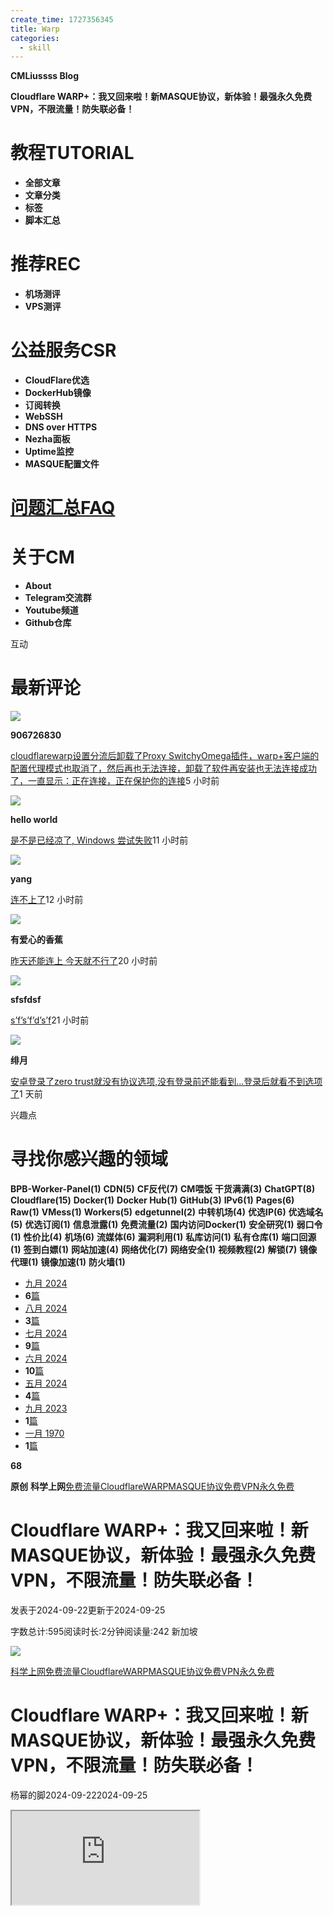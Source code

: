 ```yaml
---
create_time: 1727356345
title: Warp
categories:
  - skill
---
```




 **CMLiussss Blog**

 **Cloudflare WARP+：我又回来啦！新MASQUE协议，新体验！最强永久免费VPN，不限流量！防失联必备！**

# 教程TUTORIAL

-  **全部文章**
-  **文章分类**
-  **标签**
-  **脚本汇总**

# 推荐REC

-  **机场测评**
-  **VPS测评**

# 公益服务CSR

-  **CloudFlare优选**
-  **DockerHub镜像**
-  **订阅转换**
-  **WebSSH**
-  **DNS over HTTPS**
-  **Nezha面板**
-  **Uptime监控**
-  **MASQUE配置文件**

# [问题汇总FAQ](https://vercel.blog.cmliussss.com/p/%E5%B8%B8%E8%A7%81%E9%97%AE%E9%A2%98%E6%B1%87%E6%80%BB/)

# 关于CM

-  **About**
-  **Telegram交流群**
-  **Youtube频道**
-  **Github仓库**

互动

# 最新评论

<img src="/assets/AgqpbguEcozTf9xLBQycYjZZndd.webp" src-width="80" class="markdown-img" src-height="80"/>

 **906726830**

[cloudflarewarp设置分流后卸载了Proxy SwitchyOmega插件，warp+客户端的配置代理模式也取消了，然后再也无法连接，卸载了软件再安装也无法连接成功了，一直显示：正在连接，正在保护你的连接](https://vercel.blog.cmliussss.com/p/WARP-MASQUE/#1e1fb74bd4354d85ae2f2606e0dd8b0c)5 小时前

<img src="/assets/IexSbUp1jo5SkXxgoU7cqTagnjh.webp" src-width="80" class="markdown-img" src-height="80"/>

 **hello world**

[是不是已经凉了, Windows 尝试失败](https://vercel.blog.cmliussss.com/p/WARP-MASQUE/#31c6db365ed4482b9f6b25782d733e1a)11 小时前

<img src="/assets/PS51bxTiJoUZmvx2mnNcC4DEnQc.webp" src-width="80" class="markdown-img" src-height="80"/>

 **yang**

[连不上了](https://vercel.blog.cmliussss.com/p/WARP-MASQUE/#7bf68e2fbb6b4e8da6e5fb7aa0323e9d)12 小时前

<img src="/assets/Ss7hbkACMoYVAJxh7YscIk7ynhe.webp" src-width="80" class="markdown-img" src-height="80"/>

 **有爱心的香蕉**

[昨天还能连上 今天就不行了](https://vercel.blog.cmliussss.com/p/WARP-MASQUE/#b968123596174899a5d412fe0b88b8ac)20 小时前

<img src="/assets/KO99bbX8sooOn0xeBJJcPFxsnpx.webp" src-width="80" class="markdown-img" src-height="80"/>

 **sfsfdsf**

[s’f’s’f’d’s’f](https://vercel.blog.cmliussss.com/p/Gcore-Wrokers/#ddbf65f11151497d811b7aea616c37e1)21 小时前

<img src="/assets/ZULfbbthJowB3CxT1oVcrgyhnQf.webp" src-width="80" class="markdown-img" src-height="80"/>

 **绯月**

[安卓登录了zero trust就没有协议选项,没有登录前还能看到…登录后就看不到选项了](https://vercel.blog.cmliussss.com/p/WARP-MASQUE/#13893f0a97db4d20844caff598d9c28c)1 天前

兴趣点

# 寻找你感兴趣的领域

 **BPB-Worker-Panel(1)** **CDN(5)** **CF反代(7)** **CM喂饭 干货满满(3)** **ChatGPT(8)** **Cloudflare(15)** **Docker(1)** **Docker Hub(1)** **GitHub(3)** **IPv6(1)** **Pages(6)** **Raw(1)** **VMess(1)** **Workers(5)** **edgetunnel(2)** **中转机场(4)** **优选IP(6)** **优选域名(5)** **优选订阅(1)** **信息泄露(1)** **免费流量(2)** **国内访问Docker(1)** **安全研究(1)** **弱口令(1)** **性价比(4)** **机场(6)** **流媒体(6)** **漏洞利用(1)** **私库访问(1)** **私有仓库(1)** **端口回源(1)** **签到白嫖(1)** **网站加速(4)** **网络优化(7)** **网络安全(1)** **视频教程(2)** **解锁(7)** **镜像代理(1)** **镜像加速(1)** **防火墙(1)**

- [九月 2024](https://vercel.blog.cmliussss.com/archives/2024/09/)
-  **6**[篇](https://vercel.blog.cmliussss.com/archives/2024/09/)
- [八月 2024](https://vercel.blog.cmliussss.com/archives/2024/08/)
-  **3**[篇](https://vercel.blog.cmliussss.com/archives/2024/08/)
- [七月 2024](https://vercel.blog.cmliussss.com/archives/2024/07/)
-  **9**[篇](https://vercel.blog.cmliussss.com/archives/2024/07/)
- [六月 2024](https://vercel.blog.cmliussss.com/archives/2024/06/)
-  **10**[篇](https://vercel.blog.cmliussss.com/archives/2024/06/)
- [五月 2024](https://vercel.blog.cmliussss.com/archives/2024/05/)
-  **4**[篇](https://vercel.blog.cmliussss.com/archives/2024/05/)
- [九月 2023](https://vercel.blog.cmliussss.com/archives/2023/09/)
-  **1**[篇](https://vercel.blog.cmliussss.com/archives/2023/09/)
- [一月 1970](https://vercel.blog.cmliussss.com/archives/1970/01/)
-  **1**[篇](https://vercel.blog.cmliussss.com/archives/1970/01/)

 **68**

 **原创** **科学上网**[免费流量](https://vercel.blog.cmliussss.com/tags/%E5%85%8D%E8%B4%B9%E6%B5%81%E9%87%8F/)[Cloudflare](https://vercel.blog.cmliussss.com/tags/Cloudflare/)[WARP](https://vercel.blog.cmliussss.com/tags/WARP/)[MASQUE协议](https://vercel.blog.cmliussss.com/tags/MASQUE%E5%8D%8F%E8%AE%AE/)[免费VPN](https://vercel.blog.cmliussss.com/tags/%E5%85%8D%E8%B4%B9VPN/)[永久免费](https://vercel.blog.cmliussss.com/tags/%E6%B0%B8%E4%B9%85%E5%85%8D%E8%B4%B9/)

# Cloudflare WARP+：我又回来啦！新MASQUE协议，新体验！最强永久免费VPN，不限流量！防失联必备！

发表于2024-09-22更新于2024-09-25

字数总计:595阅读时长:2分钟阅读量:242 新加坡

<img src="/assets/LgsTbJgC0oshVbxA9vucDRVZnl7.jpeg" src-width="960" class="markdown-img" src-height="540"/>

[科学上网](https://vercel.blog.cmliussss.com/categories/%E7%A7%91%E5%AD%A6%E4%B8%8A%E7%BD%91/)[免费流量](https://vercel.blog.cmliussss.com/tags/%E5%85%8D%E8%B4%B9%E6%B5%81%E9%87%8F/)[Cloudflare](https://vercel.blog.cmliussss.com/tags/Cloudflare/)[WARP](https://vercel.blog.cmliussss.com/tags/WARP/)[MASQUE协议](https://vercel.blog.cmliussss.com/tags/MASQUE%E5%8D%8F%E8%AE%AE/)[免费VPN](https://vercel.blog.cmliussss.com/tags/%E5%85%8D%E8%B4%B9VPN/)[永久免费](https://vercel.blog.cmliussss.com/tags/%E6%B0%B8%E4%B9%85%E5%85%8D%E8%B4%B9/)

#  **Cloudflare WARP+：我又回来啦！新MASQUE协议，新体验！最强永久免费VPN，不限流量！防失联必备！**

杨幂的脚2024-09-222024-09-25

<iframe src="https://www.youtube.com/embed/Eb1v9J4n59g?si=EKCx79R3BNr2T26W"/>

#  **Cloudflare WARP+**  **重振旗鼓！挟**  **MASQUE 协议再度出山！**

##  **事前准备**

- 进入[WARP+官网](https://one.one.one.one/zh-Hans/)，先行下载并安装对应客户端。

<img src="/assets/QAEQbCZTXo6lj1xCYwPce7UnnPc.png" src-width="882" class="markdown-img" src-height="730"/>

---

##  **Windows 客户端**

1. 打开[MASQUE配置文件下载](https://warp-masque.cmliussss.com/)网址，点击 **Windows**下载`mdm.xml`文件保存至`C:\ProgramData\Cloudflare`目录下；

<img src="/assets/QiXBbEjCcohN4jxvGsDcAvzunzf.jpeg" src-width="957" class="markdown-img" src-height="934"/>

<img src="/assets/XjwjbN1kLo91w0xRrg2clwBenQe.png" src-width="1045" class="markdown-img" src-height="649"/>

1. 重启 **WARP**后即可生效；

<img src="/assets/NlLGbKrQ2o1cEHxAaKKczqDAnuf.png" src-width="431" class="markdown-img" src-height="557"/>

---

##  **Mac 客户端**

1. 确保你的 **WARP客户端版本**在`2024.8.309.1`或更高，如果不在该版本以上可选择升级测试版；

<img src="/assets/F9UXbdXV6oRbWrxD7xEctV0QnWf.png" src-width="712" class="markdown-img" src-height="507"/>

<img src="/assets/DopjbmbQDoJtUixq9IVckn0wn7f.png" src-width="729" class="markdown-img" src-height="547"/>

1. 打开[MASQUE配置文件下载](https://warp-masque.cmliussss.com/)网址，点击 **Mac OS**下载`CloudflareWARP.mobileconfig`文件；

<img src="/assets/N1kUbDAfZokmIBxPAc8cLpgynjf.jpeg" src-width="816" class="markdown-img" src-height="822"/>

<img src="/assets/JTC5bodt5oiHlyxuYL1cfU5Unbg.png" src-width="464" class="markdown-img" src-height="152"/>

1.  **完全退出WARP**后， **打开**并 **安装**`CloudflareWARP.mobileconfig`文件；

<img src="/assets/EWwvbeshUohmaOxq3qUc150knjc.png" src-width="456" class="markdown-img" src-height="473"/>

<img src="/assets/MCm2bZBHvo6EzfxaxDPcOIhCnHc.png" src-width="911" class="markdown-img" src-height="587"/>

<img src="/assets/DtwAbXKrbob5eNxiaWqctMASnud.png" src-width="677" class="markdown-img" src-height="193"/>

<img src="/assets/WY7IbwGrhoFKHkxf1WBcAadKnNh.png" src-width="675" class="markdown-img" src-height="196"/>

<img src="/assets/MmztbuNb0ovPtcxK4GBcC5yPnCe.png" src-width="689" class="markdown-img" src-height="455"/>

1. 重启 **WARP**后即可生效；

<img src="/assets/XgsHbjdm6oQGPWxOFbFcstT2n1b.png" src-width="369" class="markdown-img" src-height="442"/>

---

##  **iOS 客户端**

1. 进入 **更多设置**；

<img src="/assets/BgYcbLyMvozU1sxRCgHcKcOenuf.png" src-width="387" class="markdown-img" src-height="648"/>

1. 进入 **高级**选项；

<img src="/assets/Nsc6b6SI0oxR81xK1HxcNzLunOd.png" src-width="382" class="markdown-img" src-height="653"/>

1. 进入 **连接选项**；

<img src="/assets/Yvn8bhcR4oMCYpxEC1DcTfc9nud.png" src-width="385" class="markdown-img" src-height="656"/>

1. 进入 **Tunnel Protocol**选项；

<img src="/assets/Q41bbXY2JosrwCx2FV4cQ93jndh.png" src-width="377" class="markdown-img" src-height="646"/>

1. 选择 **MASQUE**即可；

<img src="/assets/NW7vbblXRoTtKoxg0T6cclR4npe.png" src-width="377" class="markdown-img" src-height="420"/>

1.  **连接成功！**

<img src="/assets/EBkDbJSrdo3knCxdr49cv0oXn5b.png" src-width="374" class="markdown-img" src-height="639"/>

---

#  **简单分流-通过本地代理运行 WARP**

##  **1.WARP＋开启** **配置代理模式** **；**

---

###  **Windows客户端开启方式**

<img src="/assets/WegibHAnRoRqSMxylS7c9F9pntb.png" src-width="1012" class="markdown-img" src-height="654"/>

<img src="/assets/BB1lbqV49oUtppx9RJfcLZN7nib.gif" src-width="1" class="markdown-img" src-height="1"/>

---

###  **Mac客户端开启方式**  **测试版暂不支持，等待正式版更新！**

<img src="/assets/BpX0bgydHoZ16DxLyNjcoxaYnxd.gif" src-width="1" class="markdown-img" src-height="1"/>

<img src="/assets/YtTJbirUnoQXS9xfWnicewdBnRg.gif" src-width="1" class="markdown-img" src-height="1"/>

---

##  **2.使用Chrome内核浏览器安装**[Proxy SwitchyOmega插件](https://chromewebstore.google.com/detail/Proxy%20SwitchyOmega/padekgcemlokbadohgkifijomclgjgif)

<img src="/assets/McaWbJk6UouYouxIqoFc2k7Pn3c.gif" src-width="1" class="markdown-img" src-height="1"/>

<img src="/assets/Xe4fbpJgYorPVVxBSSBcyrzGnGg.gif" src-width="1" class="markdown-img" src-height="1"/>

---

##  **3.设置分流代理模式**

###  **自动代理模式**

1. 设置 **proxy**模式 &gt; 代理协议`SOCKS5` 代理服务器`127.0.0.1` 代理端口`40000` &gt; `应用选项`；

<img src="/assets/Vyg3bsZtgoc7npx6WCJcn6zanxc.gif" src-width="1" class="markdown-img" src-height="1"/>

1. 设置 **auto switch**模式 &gt; `＋添加规则列表`；

<img src="/assets/UxCYbI9zaoe4yvxPfaYckzzdn6d.gif" src-width="1" class="markdown-img" src-height="1"/>

1.  **规则列表格式**选择`AutoProxy` &gt;  **规则列表网址**填入`https://github.090227.xyz/https://raw.githubusercontent.com/gfwlist/gfwlist/master/gfwlist.txt` &gt;  **立即更新情景模式**；

<img src="/assets/VWbfbhjPvoh7CqxioTIcYkD9nDg.gif" src-width="1" class="markdown-img" src-height="1"/>

1. `规则列表规则` &gt; `proxy` &gt; `应用选项`；

<img src="/assets/KWRobhGcEoqmi3x67izcUZd0n5S.gif" src-width="1" class="markdown-img" src-height="1"/>

1. 开启`auto switch`；

<img src="/assets/Qpldbll9VoWHDmxS61tcI85MnKe.gif" src-width="1" class="markdown-img" src-height="1"/>

---

###  **PAC模式**

- 注意该模式 **SOCKS5端口**必须是`40000`！！！

1. `新建情景模式` &gt; `PAC情景模式` &gt; `创建`；

<img src="/assets/N4TlbNFJ5o0eRkx3R0nctrhIn5e.gif" src-width="1" class="markdown-img" src-height="1"/>

1.  **PAC网址**填入`https://raw.cmliussss.com/v2rayN-V3-Whitelist.pac` &gt; `立即更新情景模式` &gt; `应用选项`；

<img src="/assets/Ef1MbyKU2oEoUsx5nTtcFVZ2nTh.gif" src-width="1" class="markdown-img" src-height="1"/>

1. 开启`pac`；

<img src="/assets/Y9JgbCLHgoHI3zxjm5dc3PEsnwh.gif" src-width="1" class="markdown-img" src-height="1"/>

---

#  **Zero Trust**  **用户需要额外开启**  **MASQUE协议！**

- 如果你是 **Zero Trust**用户，那你还需要额外开启 **MASQUE协议**。
- 没必要不推荐使用 **Zero Trust**，因为 **Zero Trust**分配的很可能是 **中国IP**！

1. 进入 **Zero Trust**选项；

<img src="/assets/OagtbwdbyoBZDWxtUcXcwdi0nbg.gif" src-width="1" class="markdown-img" src-height="1"/>

1. 进入 **Settings**后，点击 **WARP Client**；

<img src="/assets/N4jXbkg2KoNJhIxbj2Rc9IWin41.gif" src-width="1" class="markdown-img" src-height="1"/>

1. 选择 **Default** 更多选项 &gt;  **Configure**；

<img src="/assets/RNvibdYUhocu3SxNsh7cfZjQnud.gif" src-width="1" class="markdown-img" src-height="1"/>

1.  **Device tunnel protocol**选择 **MASQUE**协议后，拖至最下方，点击`Save profile`保存即可生效。

<img src="/assets/CSbYbEK66oy6kexfoXqch00CnQU.gif" src-width="1" class="markdown-img" src-height="1"/>

<img src="/assets/BtjzbIoFjorM8YxyxdacxUGUnTh.gif" src-width="1" class="markdown-img" src-height="1"/>

---

新人[Youtuber](https://www.youtube.com/@CMLiussss)，需要您的支持，请务必帮我 **点赞**、 **关注**、 **打开小铃铛**， **十分感谢！！！**

<img src="/assets/P22pbrLM2otPtNxeHEIczxGenrg.gif" src-width="1" class="markdown-img" src-height="1"/>

<img src="/assets/A4ynbqwmmomcufxVvjRcWJEGnng.gif" src-width="1" class="markdown-img" src-height="1"/>

# 杨幂的脚

CM喂饭干货满满

 **原创**Cloudflare WARP+：我又回来啦！新MASQUE协议，新体验！最强永久免费VPN，不限流量！防失联必备！

<img src="/assets/XBnSbd6dBoVF5TxjU8wcuAGunch.png" src-width="250" class="markdown-img" src-height="250"/>

使用手机访问这篇文章

本博客所有文章除特别声明外，均采用 [CC BY-NC-SA 4.0](https://creativecommons.org/licenses/by-nc-sa/4.0/) 许可协议。转载请注明来自 [CMLiussss Blog](https://blog.cmliussss.com/)！

[免费流量2](https://vercel.blog.cmliussss.com/tags/%E5%85%8D%E8%B4%B9%E6%B5%81%E9%87%8F/)[Cloudflare15](https://vercel.blog.cmliussss.com/tags/Cloudflare/)[WARP1](https://vercel.blog.cmliussss.com/tags/WARP/)[MASQUE协议1](https://vercel.blog.cmliussss.com/tags/MASQUE%E5%8D%8F%E8%AE%AE/)[免费VPN1](https://vercel.blog.cmliussss.com/tags/%E5%85%8D%E8%B4%B9VPN/)[永久免费1](https://vercel.blog.cmliussss.com/tags/%E6%B0%B8%E4%B9%85%E5%85%8D%E8%B4%B9/)

# 
<img src="/assets/UPjebEMALoQ5kcxrFX0ct6GunHb.gif" src-width="1" class="markdown-img" src-height="1"/>

[上一篇](https://vercel.blog.cmliussss.com/p/zqjc/)

[最强机场：量大管饱，1.99元108G、5.99元516G，无限制设备数量](https://vercel.blog.cmliussss.com/p/zqjc/)

# 喜欢这篇文章的人也看了

<img src="/assets/Qgo4bjzh0owN4jx0GTycL1bYn9d.gif" src-width="1" class="markdown-img" src-height="1"/>

[2024-08-15](https://vercel.blog.cmliussss.com/p/69yun/)

[69云机场：中转高速机场！每日签到免费送流量！群组活跃积分，免费中转流量任您拿！](https://vercel.blog.cmliussss.com/p/69yun/)

<img src="/assets/VQxEbmpTVodSdnxP4GrcGlYcnZe.gif" src-width="1" class="markdown-img" src-height="1"/>

[2024-09-14](https://vercel.blog.cmliussss.com/p/Gcore-Wrokers/)

[Gcore Wrokers：提升速度与稳定的全新解决方案 Cloudflare Workers + Gcore CDN](https://vercel.blog.cmliussss.com/p/Gcore-Wrokers/)

<img src="/assets/IlT5berLsoAmZIxHtlgcU5gAnGh.gif" src-width="1" class="markdown-img" src-height="1"/>

[2024-09-13](https://vercel.blog.cmliussss.com/p/CM24/)

[CF VLESS 从入门到精通 cmliu/edgetunnel 必看内容 免费节点 优选订阅 Workers & Pages CM喂饭干货满满24](https://vercel.blog.cmliussss.com/p/CM24/)

<img src="/assets/MMulbim0NonKFuxOutucqETKnrb.gif" src-width="1" class="markdown-img" src-height="1"/>

[2024-09-10](https://vercel.blog.cmliussss.com/p/us-kg/)

[免费注册US.KG域名：从身份生成到Cloudflare托管的全流程指南](https://vercel.blog.cmliussss.com/p/us-kg/)

<img src="/assets/Rj3LbLfLmofJQMxiHHRc1Kcqnrf.gif" src-width="1" class="markdown-img" src-height="1"/>

[2024-08-08](https://vercel.blog.cmliussss.com/p/BestWorkers/)

[加速你的项目！详解 Cloudflare Workers & Pages 优选域名设置](https://vercel.blog.cmliussss.com/p/BestWorkers/)

<img src="/assets/WnsVbEkxKovQIJxoL0TcPVUsnBe.gif" src-width="1" class="markdown-img" src-height="1"/>

[2024-07-25](https://vercel.blog.cmliussss.com/p/BestIP/)

[BestIP：Cloudflare CDN 优选IP库 配合VLESS Trojan节点优选订阅生成 实现自动化优选](https://vercel.blog.cmliussss.com/p/BestIP/)

---

 **评论**

匿名评论[隐私政策](https://vercel.blog.cmliussss.com/privacy)

 **昵称**

 **邮箱**

 **网址**

0/500

发送

# 27 条评论()()

<img src="/assets/KPrmbv7gzonVF4xCfgycKz5EnMd.webp" src-width="80" class="markdown-img" src-height="80"/>

 **906726830** 5 小时前

cloudflarewarp设置分流后卸载了Proxy SwitchyOmega插件，warp+客户端的配置代理模式也取消了，然后再也无法连接，卸载了软件再安装也无法连接成功了，一直显示：正在连接，正在保护你的连接

 纽约

 Windows 11

 Chrome 129.0.0.0

<img src="/assets/JPPLbyf3No1DW0x9Lj4czVmHnpg.webp" src-width="80" class="markdown-img" src-height="80"/>

 **hello world** 11 小时前

1

是不是已经凉了, Windows 尝试失败

 新南威尔士

 Windows 11

 Chrome 122.0.6261.95

<img src="/assets/PfdNbrNXsoc1wIxgDCScrFfqnzf.webp" src-width="80" class="markdown-img" src-height="80"/>

 **yang** 12 小时前

1

连不上了

 台湾

 Windows 11

 Chrome 128.0.0.0

<img src="/assets/AaZebtrxmoCDVFxFa6rcphZanoe.webp" src-width="80" class="markdown-img" src-height="80"/>

 **绯月** 1 天前

1

安卓登录了zero trust就没有协议选项,没有登录前还能看到…登录后就看不到选项了

 加利福尼亚

 Windows 10

 Chrome 129.0.0.0

<img src="/assets/O1vpbkQPVoIxoZxZKOXciOJrnPc.webp" src-width="80" class="markdown-img" src-height="80"/>

 **滕哈赫不行** 1 天前

21

根本连接不上啊

 安大略

 Windows 10

 Microsoft Edge 129.0.0.0

<img src="/assets/LHQCb8a5WocV1ZxnDCvcg7xSnMe.webp" src-width="80" class="markdown-img" src-height="80"/>

 **有爱心的香蕉** 20 小时前

1

回复 [@滕哈赫不行](https://vercel.blog.cmliussss.com/p/WARP-MASQUE/#210240148feb453aaf6f93cb2904a2ca) :

昨天还能连上 今天就不行了

 布加勒斯特

 Windows 10

 Chrome 129.0.0.0

<img src="/assets/OaYob8JF4o8LECxFBV6cnYAYn2f.webp" src-width="80" class="markdown-img" src-height="80"/>

 **宝贝** 1 天前

1

安卓没有Tunnel Protocol选项，而且是英文版本，博主给个能用的版本

 美国

 Windows 10

 Chrome 129.0.0.0

<img src="/assets/KqM6bJybpo9tCMxZdMfcCPXSnKh.webp" src-width="80" class="markdown-img" src-height="80"/>

 **绯月** 1 天前

回复 [@宝贝](https://vercel.blog.cmliussss.com/p/WARP-MASQUE/#31a0422f94904891beea9aedc126ec66) :

更新到测试版就是中文了…没有Tunnel Protocol选项貌乎是登录了Zero Trust或者不是最新版

 加利福尼亚

 Windows 10

 Chrome 129.0.0.0

<img src="/assets/SrPxbqM6hoYyjFx5bvtcftDdn5X.webp" src-width="80" class="markdown-img" src-height="80"/>

 **xuebaorg** 1 天前

1

客户端更新了，xml文件也放了，但试过几次还是不行，

提示以下错误：

Unable to establish WARP connection.

Confi rm if this device’s firewall allowsWARP Ingress and/or UDP traffic.

 四川

 Windows 11

 Chrome 129.0.0.0

<img src="/assets/H75ibuT97oBg08xeee8c8ljCnCI.webp" src-width="80" class="markdown-img" src-height="80"/>

 **kankan** 2 天前

1

mdm.xml文件失效了。下载不了

 弗吉尼亚

 Windows 10

 Chrome 128.0.0.0

查看更多

Powered by [Twikoo](https://twikoo.js.org/) v1.6.25

不要太劳累了，早睡更健康

<img src="/assets/C0uvbSQANomCjlxnxXRcugUjnQd.jpeg" src-width="568" class="markdown-img" src-height="568"/>

<img src="/assets/Gcv0b0N8ao7hP9x4FlMc6uy9nNh.png" src-width="93" class="markdown-img" src-height="90"/>

我是一位 **闲得蛋疼**的 **正红旗少先队大队长**。我的开源项目诞生于 **日常生活**中遇到的各种 **小难题和需求**。

感谢你的到访，希望你在这里能找到你需要的 **知识**和 **教程**。

# [杨幂的脚](https://vercel.blog.cmliussss.com/)

[CM喂饭干货满满](https://vercel.blog.cmliussss.com/)

 **文章目录**

1. [Cloudflare WARP+ 重振旗鼓！挟 MASQUE 协议再度出山！](https://vercel.blog.cmliussss.com/p/WARP-MASQUE/#Cloudflare-WARP-%E9%87%8D%E6%8C%AF%E6%97%97%E9%BC%93%EF%BC%81%E6%8C%9F-MASQUE-%E5%8D%8F%E8%AE%AE%E5%86%8D%E5%BA%A6%E5%87%BA%E5%B1%B1%EF%BC%81)
    1. [事前准备](https://vercel.blog.cmliussss.com/p/WARP-MASQUE/#%E4%BA%8B%E5%89%8D%E5%87%86%E5%A4%87)
    2. [Windows 客户端](https://vercel.blog.cmliussss.com/p/WARP-MASQUE/#Windows-%E5%AE%A2%E6%88%B7%E7%AB%AF)
    3. [Mac 客户端](https://vercel.blog.cmliussss.com/p/WARP-MASQUE/#Mac-%E5%AE%A2%E6%88%B7%E7%AB%AF)
    4.  **iOS 客户端**

2. [简单分流-通过本地代理运行 WARP](https://vercel.blog.cmliussss.com/p/WARP-MASQUE/#%E7%AE%80%E5%8D%95%E5%88%86%E6%B5%81-%E9%80%9A%E8%BF%87%E6%9C%AC%E5%9C%B0%E4%BB%A3%E7%90%86%E8%BF%90%E8%A1%8C-WARP)
3. [Zero Trust 用户需要额外开启 MASQUE协议！](https://vercel.blog.cmliussss.com/p/WARP-MASQUE/#Zero-Trust-%E7%94%A8%E6%88%B7%E9%9C%80%E8%A6%81%E9%A2%9D%E5%A4%96%E5%BC%80%E5%90%AF-MASQUE%E5%8D%8F%E8%AE%AE%EF%BC%81)

 **最近发布**

<img src="/assets/V7pgbzUBgo94LqxXoescf8y0nAh.jpeg" src-width="960" class="markdown-img" src-height="540"/>

 **Cloudflare WARP+：我又回来啦！新MASQUE协议，新体验！最强永久免费VPN，不限流量！防失联必备！**

<img src="/assets/DKMwbBLsHoLIVXxwM2Ec1o6fnfy.png" src-width="960" class="markdown-img" src-height="540"/>

 **最强机场：量大管饱，1.99元108G、5.99元516G，无限制设备数量**

<img src="/assets/JpaVbLeWTo1GMexZO19c7vZznvb.png" src-width="1280" class="markdown-img" src-height="720"/>

 **Gcore Wrokers：提升速度与稳定的全新解决方案 Cloudflare Workers + Gcore CDN**

<img src="/assets/PZXJbJQs3ordSDxtQYPcXqjxnnd.png" src-width="1280" class="markdown-img" src-height="720"/>

 **CF VLESS 从入门到精通 cmliu/edgetunnel 必看内容 免费节点 优选订阅 Workers & Pages CM喂饭干货满满24**

<img src="/assets/Zl4bbUMxjoZyIFxLVMNcojHtnFe.png" src-width="960" class="markdown-img" src-height="540"/>

 **免费注册US.KG域名：从身份生成到Cloudflare托管的全流程指南**

<img src="/assets/VHurb0APHoXgDpxmOeHcH0hFn9H.gif" src-width="1" class="markdown-img" src-height="1"/>

当前在线人数：

127

资讯

[小鸡监控平台](https://ping0.cc/vpsmon/30day)[CPU性能天梯表](http://cdn.malu.me/cpu/)

工具

[常用脚本汇总](https://vercel.blog.cmliussss.com/p/bash/)[IPCheck](https://ipcheck.ing/)[Dig](https://toolbox.googleapps.com/apps/dig/)[编码/解码](https://toolbox.googleapps.com/apps/encode_decode/)

CDN

[Cloudflare](https://cloudflare.com/)[Fastly](https://www.fastly.com/signup/?tier=free)[Gcore](https://gcore.com/zh/cdn)

VPS

[AC](https://url.cmliussss.com/ac)[ColoCrossing](https://url.cmliussss.com/ccs)[Wawo](https://url.cmliussss.com/wawo)[VMShell](https://url.cmliussss.com/vmshell)

容器

[Koyeb](https://www.koyeb.com/)[Vercel](https://vercel.com/)[HuggingFace](https://huggingface.co/welcome)

机场

[69云 中转](https://vercel.blog.cmliussss.com/p/69yun/)[银河云 专线](https://vercel.blog.cmliussss.com/p/GalaxyCloud/)[YkkCloud 中转&白嫖奈飞](https://vercel.blog.cmliussss.com/p/YkkCloud/)[一分机场 直连](https://vercel.blog.cmliussss.com/p/%E4%B8%80%E5%88%86%E6%9C%BA%E5%9C%BA/)

友链

[更多](https://vercel.blog.cmliussss.com/link/)

<img src="/assets/MwXIbiAv9ot4G8xvHBPcCBlvnTe.gif" src-width="1" class="markdown-img" src-height="1"/>

<img src="/assets/QU7BbfKuGo19UHxqbpNcza6zn4d.gif" src-width="1" class="markdown-img" src-height="1"/>

<img src="/assets/PIugbC7Eiob1OqxuZvYcNxN7nIg.gif" src-width="1" class="markdown-img" src-height="1"/>

<img src="/assets/FCQPbuKydoyC93xduYRcRQcwnyd.gif" src-width="1" class="markdown-img" src-height="1"/>

<img src="/assets/E6R0bscQroY5M9xBnUFcmsgonWg.gif" src-width="1" class="markdown-img" src-height="1"/>

<img src="/assets/WhX2bmfxCo0Cq2xznqqcHP6znbh.gif" src-width="1" class="markdown-img" src-height="1"/>

<img src="/assets/P4rDb9S2Uosm7qxUxjYcAY9Vnxc.gif" src-width="1" class="markdown-img" src-height="1"/>

<img src="/assets/SEaFbO6wDoHlaAxdPYycgRIznbb.gif" src-width="1" class="markdown-img" src-height="1"/>

©2020 - 2024 By  **杨幂的脚**

 **主题** **萌ICP备-19842015号**

[文章](https://vercel.blog.cmliussss.com/archives/)

[34](https://vercel.blog.cmliussss.com/archives/)

[标签](https://vercel.blog.cmliussss.com/tags/)

[126](https://vercel.blog.cmliussss.com/tags/)

[分类](https://vercel.blog.cmliussss.com/categories/)

[5](https://vercel.blog.cmliussss.com/categories/)

功能

显示模式

网页

<img src="/assets/O3MPbTdkaokSW5xP6F4cDYDGnqe.gif" src-width="1" class="markdown-img" src-height="1"/>

[博客](https://blog.cmliussss.com/)

项目

<img src="/assets/Xw9YbRHkZoXOCUx8xdpcEWFnnXd.gif" src-width="1" class="markdown-img" src-height="1"/>

[图床](https://img.090227.xyz/)

教程TUTORIAL

- [全部文章](https://vercel.blog.cmliussss.com/archives/)
- [文章分类](https://vercel.blog.cmliussss.com/categories/)
- [标签](https://vercel.blog.cmliussss.com/tags/)
- [脚本汇总](https://vercel.blog.cmliussss.com/p/bash/)

推荐REC

- [机场测评](https://vercel.blog.cmliussss.com/categories/%E6%9C%BA%E5%9C%BA%E6%B5%8B%E8%AF%84/)
- [VPS测评](https://vercel.blog.cmliussss.com/categories/VPS%E6%B5%8B%E8%AF%84/)

公益服务CSR

- [CloudFlare优选](https://vercel.blog.cmliussss.com/p/CloudFlare%E4%BC%98%E9%80%89/)
- [DockerHub镜像](https://vercel.blog.cmliussss.com/p/CF-Workers-docker.io/)
- [订阅转换](https://sub.fxxk.dedyn.io/)
- [WebSSH](https://ssh.090227.xyz/)
- [DNS over HTTPS](https://vercel.blog.cmliussss.com/p/%E7%BA%AF%E5%87%80DNS/)
- [Nezha面板](https://nezha.cmliussss.com/)
- [Uptime监控](https://uptime.cmliussss.com/status/cmliussss)
- [MASQUE配置文件](https://warp-masque.cmliussss.com/)

[问题汇总FAQ](https://vercel.blog.cmliussss.com/p/%E5%B8%B8%E8%A7%81%E9%97%AE%E9%A2%98%E6%B1%87%E6%80%BB/)

关于CM

- [About](https://vercel.blog.cmliussss.com/about/)
- [Telegram交流群](https://t.me/CMLiussss)
- [Youtube频道](https://youtube.com/@CMLiussss)
- [Github仓库](https://github.com/cmliu)

标签

[BPB-Worker-Panel(1)](https://vercel.blog.cmliussss.com/tags/BPB-Worker-Panel/)[CDN(5)](https://vercel.blog.cmliussss.com/tags/CDN/)[CF反代(7)](https://vercel.blog.cmliussss.com/tags/CF%E5%8F%8D%E4%BB%A3/)[CM喂饭 干货满满(3)](https://vercel.blog.cmliussss.com/tags/CM%E5%96%82%E9%A5%AD-%E5%B9%B2%E8%B4%A7%E6%BB%A1%E6%BB%A1/)[ChatGPT(8)](https://vercel.blog.cmliussss.com/tags/ChatGPT/)[Cloudflare(15)](https://vercel.blog.cmliussss.com/tags/Cloudflare/)[Docker(1)](https://vercel.blog.cmliussss.com/tags/Docker/)[Docker Hub(1)](https://vercel.blog.cmliussss.com/tags/Docker-Hub/)[GitHub(3)](https://vercel.blog.cmliussss.com/tags/GitHub/)[IPv6(1)](https://vercel.blog.cmliussss.com/tags/IPv6/)[Pages(6)](https://vercel.blog.cmliussss.com/tags/Pages/)[Raw(1)](https://vercel.blog.cmliussss.com/tags/Raw/)[VMess(1)](https://vercel.blog.cmliussss.com/tags/VMess/)[Workers(5)](https://vercel.blog.cmliussss.com/tags/Workers/)[edgetunnel(2)](https://vercel.blog.cmliussss.com/tags/edgetunnel/)[中转机场(4)](https://vercel.blog.cmliussss.com/tags/%E4%B8%AD%E8%BD%AC%E6%9C%BA%E5%9C%BA/)[优选IP(6)](https://vercel.blog.cmliussss.com/tags/%E4%BC%98%E9%80%89IP/)[优选域名(5)](https://vercel.blog.cmliussss.com/tags/%E4%BC%98%E9%80%89%E5%9F%9F%E5%90%8D/)[优选订阅(1)](https://vercel.blog.cmliussss.com/tags/%E4%BC%98%E9%80%89%E8%AE%A2%E9%98%85/)[信息泄露(1)](https://vercel.blog.cmliussss.com/tags/%E4%BF%A1%E6%81%AF%E6%B3%84%E9%9C%B2/)[免费流量(2)](https://vercel.blog.cmliussss.com/tags/%E5%85%8D%E8%B4%B9%E6%B5%81%E9%87%8F/)[国内访问Docker(1)](https://vercel.blog.cmliussss.com/tags/%E5%9B%BD%E5%86%85%E8%AE%BF%E9%97%AEDocker/)[安全研究(1)](https://vercel.blog.cmliussss.com/tags/%E5%AE%89%E5%85%A8%E7%A0%94%E7%A9%B6/)[弱口令(1)](https://vercel.blog.cmliussss.com/tags/%E5%BC%B1%E5%8F%A3%E4%BB%A4/)[性价比(4)](https://vercel.blog.cmliussss.com/tags/%E6%80%A7%E4%BB%B7%E6%AF%94/)[机场(6)](https://vercel.blog.cmliussss.com/tags/%E6%9C%BA%E5%9C%BA/)[流媒体(6)](https://vercel.blog.cmliussss.com/tags/%E6%B5%81%E5%AA%92%E4%BD%93/)[漏洞利用(1)](https://vercel.blog.cmliussss.com/tags/%E6%BC%8F%E6%B4%9E%E5%88%A9%E7%94%A8/)[私库访问(1)](https://vercel.blog.cmliussss.com/tags/%E7%A7%81%E5%BA%93%E8%AE%BF%E9%97%AE/)[私有仓库(1)](https://vercel.blog.cmliussss.com/tags/%E7%A7%81%E6%9C%89%E4%BB%93%E5%BA%93/)[端口回源(1)](https://vercel.blog.cmliussss.com/tags/%E7%AB%AF%E5%8F%A3%E5%9B%9E%E6%BA%90/)[签到白嫖(1)](https://vercel.blog.cmliussss.com/tags/%E7%AD%BE%E5%88%B0%E7%99%BD%E5%AB%96/)[网站加速(4)](https://vercel.blog.cmliussss.com/tags/%E7%BD%91%E7%AB%99%E5%8A%A0%E9%80%9F/)[网络优化(7)](https://vercel.blog.cmliussss.com/tags/%E7%BD%91%E7%BB%9C%E4%BC%98%E5%8C%96/)[网络安全(1)](https://vercel.blog.cmliussss.com/tags/%E7%BD%91%E7%BB%9C%E5%AE%89%E5%85%A8/)[视频教程(2)](https://vercel.blog.cmliussss.com/tags/%E8%A7%86%E9%A2%91%E6%95%99%E7%A8%8B/)[解锁(7)](https://vercel.blog.cmliussss.com/tags/%E8%A7%A3%E9%94%81/)[镜像代理(1)](https://vercel.blog.cmliussss.com/tags/%E9%95%9C%E5%83%8F%E4%BB%A3%E7%90%86/)[镜像加速(1)](https://vercel.blog.cmliussss.com/tags/%E9%95%9C%E5%83%8F%E5%8A%A0%E9%80%9F/)[防火墙(1)](https://vercel.blog.cmliussss.com/tags/%E9%98%B2%E7%81%AB%E5%A2%99/)

---

繁

播放音乐

一百万个可能

 **通知**

你好呀

复制成功，复制和转载请标注本文地址

